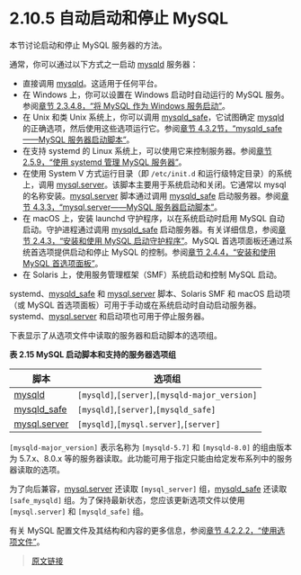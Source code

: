 # 2.10.5 自动启动和停止 MySQL

本节讨论启动和停止 MySQL 服务器的方法。

通常，你可以通过以下方式之一启动 [mysqld](/4/4.3/4.3.1/mysqld.html) 服务器：

- 直接调用 [mysqld](/4/4.3/4.3.1/mysqld.html)。这适用于任何平台。
- 在 Windows 上，你可以设置在 Windows 启动时自动运行的 MySQL 服务。参阅[章节 2.3.4.8，“将 MySQL 作为 Windows 服务启动”](/2/2.3/2.3.4/2.3.4.8/windows-start-service.html)。
- 在 Unix 和类 Unix 系统上，你可以调用 [mysqld_safe](/4/4.3/4.3.2/mysqld-safe.html)，它试图确定 [mysqld](/4/4.3/4.3.1/mysqld.html) 的正确选项，然后使用这些选项运行它。参阅[章节 4.3.2节，“mysqld_safe——MySQL 服务器启动脚本”](/4/4.3/4.3.2/mysqld-safe.html)。
- 在支持 systemd 的 Linux 系统上，可以使用它来控制服务器。参阅[章节 2.5.9，“使用 systemd 管理 MySQL 服务器”](/2/2.5/2.5.9/using-systemd.html)。
- 在使用 System V 方式运行目录（即 `/etc/init.d` 和运行级特定目录）的系统上，调用 [mysql.server](/4/4.3/4.3.3/mysql-server.html)。该脚本主要用于系统启动和关闭。它通常以 mysql 的名称安装。[mysql.server](/4/4.3/4.3.3/mysql-server.html) 脚本通过调用 [mysqld_safe](/4/4.3/4.3.2/mysqld-safe.html) 启动服务器。参阅[章节 4.3.3，“mysql.server——MySQL 服务器启动脚本”](/4/4.3/4.3.3/mysql-server.html)。
- 在 macOS 上，安装 launchd 守护程序，以在系统启动时启用 MySQL 自动启动。守护进程通过调用 [mysqld_safe](/4/4.3/4.3.2/mysqld-safe.html) 启动服务器。有关详细信息，参阅[章节 2.4.3，“安装和使用 MySQL 启动守护程序”](/2/2.4/2.4.3/macos-installation-launchd.html)。MySQL 首选项面板还通过系统首选项提供启动和停止 MySQL 的控制。参阅[章节 2.4.4，“安装和使用 MySQL 首选项面板”](/2/2.4/2.4.4/macos-installation-prefpane.html)。
- 在 Solaris 上，使用服务管理框架（SMF）系统启动和控制 MySQL 启动。

systemd、[mysqld_safe](/4/4.3/4.3.2/mysqld-safe.html) 和 [mysql.server](/4/4.3/4.3.3/mysql-server.html) 脚本、Solaris SMF 和 macOS 启动项（或 MySQL 首选项面板）可用于手动或在系统启动时自动启动服务器。systemd、[mysql.server](/4/4.3/4.3.3/mysql-server.html) 和启动项也可用于停止服务器。

下表显示了从选项文件中读取的服务器和启动脚本的选项组。

**表 2.15 MySQL 启动脚本和支持的服务器选项组**


|脚本|选项组|
|--|--|
|[mysqld](/4/4.3/4.3.1/mysqld.html)|`[mysqld]`,`[server]`,`[mysqld-major_version]`|
|[mysqld_safe](/4/4.3/4.3.2/mysqld-safe.html)|`[mysqld]`,`[server]`,`[mysqld_safe]`|
|[mysql.server](/4/4.3/4.3.3/mysql-server.html)|`[mysqld]`,`[mysql.server]`,`[server]`|

`[mysqld-major_version]` 表示名称为 `[mysqld-5.7]` 和 `[mysqld-8.0]` 的组由版本为 5.7.x、8.0.x 等的服务器读取。此功能可用于指定只能由给定发布系列中的服务器读取的选项。

为了向后兼容，[mysql.server](/4/4.3/4.3.3/mysql-server.html) 还读取 `[mysql_server]` 组，[mysqld_safe](/4/4.3/4.3.2/mysqld-safe.html) 还读取 `[safe_mysqld]` 组。为了保持最新状态，您应该更新选项文件以使用 `[mysql.server]` 和 `[mysqld_safe]` 组。

有关 MySQL 配置文件及其结构和内容的更多信息，参阅[章节 4.2.2.2，“使用选项文件”](/4/4.2/4.2.2/4.2.2.2/option-files.html)。

> [原文链接](https://dev.mysql.com/doc/refman/8.0/en/automatic-start.html)

